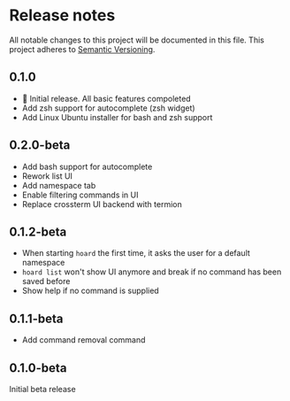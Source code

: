 # Release notes
All notable changes to this project will be documented in this file.
This project adheres to [Semantic Versioning](http://semver.org/).


## 0.1.0 
- 🚀 Initial release. All basic features compoleted
- Add zsh support for autocomplete (zsh widget)
- Add Linux Ubuntu installer for bash and zsh support

## 0.2.0-beta
- Add bash support for autocomplete
- Rework list UI
- Add namespace tab
- Enable filtering commands in UI
- Replace crossterm UI backend with termion

## 0.1.2-beta
- When starting `hoard` the first time, it asks the user for a default namespace
- `hoard list` won't show UI anymore and break if no command has been saved before
- Show help if no command is supplied

## 0.1.1-beta
- Add command removal command

## 0.1.0-beta
Initial beta release
